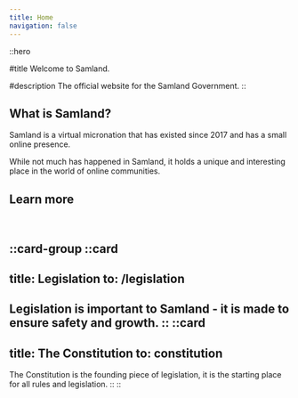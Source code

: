 ```yaml
---
title: Home
navigation: false
---
```


::hero

#title
Welcome to Samland.

#description
The official website for the Samland Government.
::

## What is Samland?

Samland is a virtual micronation that has existed since 2017 and has a small online presence.

While not much has happened in Samland, it holds a unique and interesting place in the world of online communities.

## Learn more

</br>

::card-group
  ::card
  ---
  title: Legislation
  to: /legislation
  ---
  Legislation is important to Samland - it is made to ensure safety and growth.
  ::
  ::card
  ---
  title: The Constitution
  to: constitution
  ---
  The Constitution is the founding piece of legislation, it is the starting place for all rules and legislation.
  ::
::
